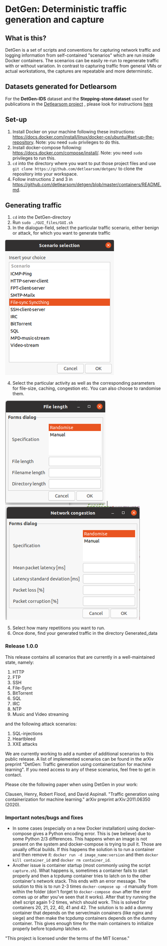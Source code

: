 # DetGen: Deterministic traffic generation and capture

## What is this?

DetGen is a set of scripts and conventions for capturing network traffic and logging information from self-contained
"scenarios" which are run inside Docker containers.  The scenarios can be easily re-run to regenerate traffic with
or without variation.  In contrast to capturing traffic from general VMs or actual workstations, the captures are 
repeatable and more determinstic.  

## Datasets generated for Detlearsom

For the **DetGen-IDS** dataset and the **Stepping-stone dataset** used for publications in the
[Detlearsom project](https://detlearsom.github.io/) , please look for instructions [here](Datasets.md)

## Set-up

1. Install Docker on your machine following these instructions:
   https://docs.docker.com/install/linux/docker-ce/ubuntu/#set-up-the-repository. Note:
   you need `sudo` privileges to do this.
2. Install docker-compose following:
   https://docs.docker.com/compose/install/. Note: you need `sudo`
   privileges to run this.
3. `cd` into the directory where you want to put those project files
   and use `git clone https://github.com/detlearsom/detgen/` to clone
   the repository into your workspace.
4. Follow instructions 2 and 3 in
   https://github.com/detlearsom/detgen/blob/master/containers/README.md.

## Generating traffic 

1. `cd` into the DetGen-directory
2. Run `sudo ./GUI_files/GUI.sh`
3. In the dialogue-field, select the particular traffic scenario, either benign or attack, for which you want to generate traffic 

![Example dialogue window to select benign scenarios](docs/images/Dialogue1.png)

4. Select the particular activity as well as the corresponding parameters for file-size, caching, congestion etc. You can also choose to randomise them.

![Example dialogue window to select transfer file parameters](docs/images/Dialogue2.png)
  |  ![Example dialogue window to select congestion parameters](docs/images/Dialogue3.png)


5. Select how many repetitions you want to run.
6. Once done, find your generated traffic in the directory Generated_data


### Release 1.0.0

This release contains all scenarios that are currently in a well-maintained state, namely:

1. HTTP
2. FTP
3. SSH
4. File-Sync
5. BitTorrent
6. SQL
7. IRC
8. NTP
9. Music and Video streaming


and the following attack scenarios:

1. SQL-injections
2. Heartbleed
3. XXE attacks

We are currently working to add a number of additional scenarios to this public release. A list of implemented scenarios can be found in the arXiv preprint "DetGen: Traffic generation using containerization for machine learning". If you need access to any of these scenarios, feel free to get in contact.

Please cite the following paper when using DetGen in your work:

Clausen, Henry, Robert Flood, and David Aspinall. "Traffic generation using containerization for machine learning." arXiv preprint arXiv:2011.06350 (2020).





### Important notes/bugs and fixes

* In some cases (especially on a new Docker installation) using docker-compose gives a Python encoding error. This is (we believe) due to some Python 2/3 differences. This happens when an image is not present on the system and docker-compose is trying to pull it. Those are usually offical builds. If this happens the solution is to run a container and then remove it: `docker run -d image_name:version` and then `docker kill container_id` and `docker rm container_id`.
* Another issue is container startup (most commonly using the script `capture.sh`). What happens is, sometimes a container fails to start properly and then a tcpdump container tries to latch on to the other container's network stack. This ends with an error message. The solution to this is to run 2-3 times `docker-compose up -d` manually from within the folder (don't forget to `docker-compose down` after the error comes up or after you've seen that it works). After that try running the shell script again 1-2 times, which should work. This is solved for containers 20, 21, 22, 40, 41 and 42. The solution is to add a dummy container that depends on the server/main conainers (like nginx and siege) and then make the tcpdump containers depends on the dummy container. This gives enough time for the main containers to initialize properly before tcpdump latches on.


"This project is licensed under the terms of the MIT license."

